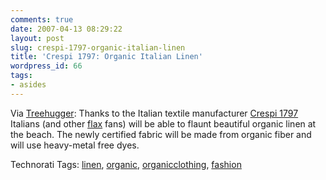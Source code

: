 ```yaml
---
comments: true
date: 2007-04-13 08:29:22
layout: post
slug: crespi-1797-organic-italian-linen
title: 'Crespi 1797: Organic Italian Linen'
wordpress_id: 66
tags:
- asides
---
```


Via [Treehugger](http://www.treehugger.com): Thanks to the Italian textile manufacturer [Crespi 1797](http://www.crespi1797.it/DefaultITA.htm) Italians (and other [flax](http://www.treehugger.com/files/2006/08/flax_a_mini_eco.php) fans) will be able to flaunt beautiful organic linen at the beach.  The newly certified fabric will be made from organic fiber and will use heavy-metal free dyes.



Technorati Tags: [linen](http://www.technorati.com/tag/linen), [organic](http://www.technorati.com/tag/organic), [organicclothing](http://www.technorati.com/tag/organicclothing), [fashion](http://www.technorati.com/tag/fashion)
